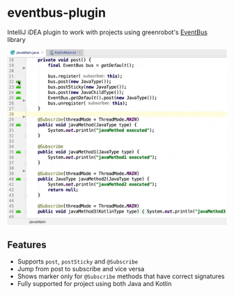# eventbus-plugin
IntelliJ iDEA plugin to work with projects using greenrobot's <a href="http://greenrobot.org/eventbus/">EventBus</a> library

<img src="/preview/screenshare.gif" alt="preview" title="preview"/>

Features
-----
- Supports `post`, `postSticky` and `@Subscribe`
- Jump from post to subscribe and vice versa
- Shows marker only for `@Subscribe` methods that have correct signatures
- Fully supported for project using both Java and Kotlin
